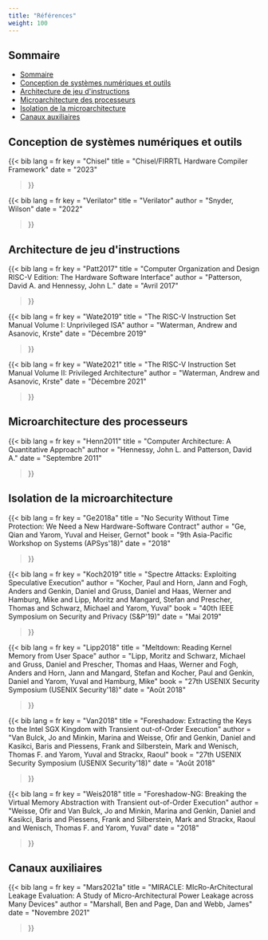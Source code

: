 ```yaml
---
title: "Références"
weight: 100
---
```


## Sommaire
- [Sommaire](#sommaire)
- [Conception de systèmes numériques et outils](#conception-de-systèmes-numériques-et-outils)
- [Architecture de jeu d'instructions](#architecture-de-jeu-d'instructions)
- [Microarchitecture des processeurs](#microarchitecture-des-processeurs)
- [Isolation de la microarchitecture](#isolation-de-la-microarchitecture)
- [Canaux auxiliaires](#canaux-auxiliaires)

## Conception de systèmes numériques et outils

{{< bib
lang = fr
key = "Chisel"
title = "Chisel/FIRRTL Hardware Compiler Framework"
date = "2023"
>}}

{{< bib
lang = fr
key = "Verilator"
title = "Verilator"
author = "Snyder, Wilson"
date = "2022"
>}}

## Architecture de jeu d'instructions

{{< bib
lang = fr
key = "Patt2017"
title = "Computer Organization and Design RISC-V Edition: The Hardware Software Interface"
author = "Patterson, David A. and Hennessy, John L."
date = "Avril 2017"
>}}

{{< bib
lang = fr
key = "Wate2019"
title = "The RISC-V Instruction Set Manual Volume I: Unprivileged ISA"
author = "Waterman, Andrew and Asanovic, Krste"
date = "Décembre 2019"
>}}

{{< bib
lang = fr
key = "Wate2021"
title = "The RISC-V Instruction Set Manual Volume II: Privileged Architecture"
author = "Waterman, Andrew and Asanovic, Krste"
date = "Décembre 2021"
>}}

## Microarchitecture des processeurs

{{< bib
lang = fr
key = "Henn2011"
title = "Computer Architecture: A Quantitative Approach"
author = "Hennessy, John L. and Patterson, David A."
date = "Septembre 2011"
>}}

## Isolation de la microarchitecture

{{< bib
lang = fr
key = "Ge2018a"
title = "No Security Without Time Protection: We Need a New Hardware-Software Contract"
author = "Ge, Qian and Yarom, Yuval and Heiser, Gernot"
book = "9th Asia-Pacific Workshop on Systems (APSys'18)"
date = "2018"
>}}

{{< bib
lang = fr
key = "Koch2019"
title = "Spectre Attacks: Exploiting Speculative Execution"
author = "Kocher, Paul and Horn, Jann and Fogh, Anders and Genkin, Daniel and Gruss, Daniel and Haas, Werner and Hamburg, Mike and Lipp, Moritz and Mangard, Stefan and Prescher, Thomas and Schwarz, Michael and Yarom, Yuval"
book = "40th IEEE Symposium on Security and Privacy (S&P'19)"
date = "Mai 2019"
>}}

{{< bib
lang = fr
key = "Lipp2018"
title = "Meltdown: Reading Kernel Memory from User Space"
author = "Lipp, Moritz and Schwarz, Michael and Gruss, Daniel and Prescher, Thomas and Haas, Werner and Fogh, Anders and Horn, Jann and Mangard, Stefan and Kocher, Paul and Genkin, Daniel and Yarom, Yuval and Hamburg, Mike"
book = "27th USENIX Security Symposium (USENIX Security'18)"
date = "Août 2018"
>}}

{{< bib
lang = fr
key = "Van2018"
title = "Foreshadow: Extracting the Keys to the Intel SGX Kingdom with Transient out-of-Order Execution"
author = "Van Bulck, Jo and Minkin, Marina and Weisse, Ofir and Genkin, Daniel and Kasikci, Baris and Piessens, Frank and Silberstein, Mark and Wenisch, Thomas F. and Yarom, Yuval and Strackx, Raoul"
book = "27th USENIX Security Symposium (USENIX Security'18)"
date = "Août 2018"
>}}

{{< bib
lang = fr
key = "Weis2018"
title = "Foreshadow-NG: Breaking the Virtual Memory Abstraction with Transient out-of-Order Execution"
author = "Weisse, Ofir and Van Bulck, Jo and Minkin, Marina and Genkin, Daniel and Kasikci, Baris and Piessens, Frank and Silberstein, Mark and Strackx, Raoul and Wenisch, Thomas F. and Yarom, Yuval"
date = "2018"
>}}

## Canaux auxiliaires

{{< bib
lang = fr
key = "Mars2021a"
title = "MIRACLE: MIcRo-ArChitectural Leakage Evaluation: A Study of Micro-Architectural Power Leakage across Many Devices"
author = "Marshall, Ben and Page, Dan and Webb, James"
date = "Novembre 2021"
>}}

